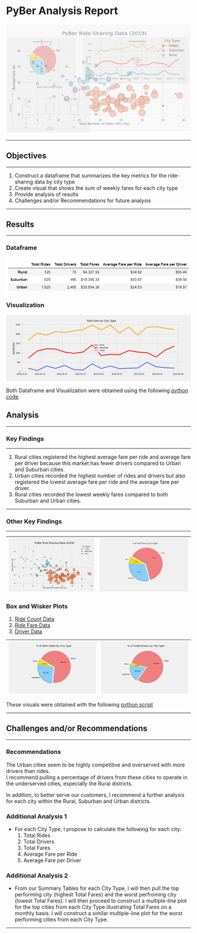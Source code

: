 # PyBer Analysis Report
<img src="https://github.com/GR8505/PyBer_Analysis/blob/master/Images/PyBer.png" alt="drawing" width="800"/>

--------------
## Objectives
--------------
1. Construct a dataframe that summarizes the key metrics for the ride-sharing data by
   city type
2. Create visual that shows the sum of weekly fares for each city type
3. Provide analysis of results
4. Challenges and/or Recommendations for future analysis

-----------
## Results
-----------

### Dataframe
![](Images/Summary_df.png)


### Visualization
![](Images/Fig8.png)

Both Dataframe and Visualization were obtained using the following [python code](https://github.com/GR8505/PyBer_Analysis/blob/master/Pyber_Challenge.ipynb).


## Analysis
-----------------
### Key Findings
-----------------
1. Rural cities registered the highest average fare per ride and average fare per 
   driver because this market has fewer drivers compared to Urban and Suburban cities.
2. Urban cities recorded the highest number of rides and drivers but also registered 
   the lowest average fare per ride and the average fare per driver.
3. Rural cities recorded the lowest weekly fares compared to both Suburban and Urban cities.

----------------------
### Other Key Findings
----------------------

![](https://github.com/GR8505/PyBer_Analysis/blob/master/Images/Fig1.png) | ![](https://github.com/GR8505/PyBer_Analysis/blob/master/Images/Fig5.png)
--------------------------------------------------------------------------|-----------------------------------------------------

### Box and Wisker Plots ###
1. [Ride Count Data](https://github.com/GR8505/PyBer_Analysis/blob/master/Images/Fig2.png)
2. [Ride Fare Data](https://github.com/GR8505/PyBer_Analysis/blob/master/Images/Fig3.png)
3. [Driver Data](https://github.com/GR8505/PyBer_Analysis/blob/master/Images/Fig4.png)

![](https://github.com/GR8505/PyBer_Analysis/blob/master/Images/Fig6.png) | ![](https://github.com/GR8505/PyBer_Analysis/blob/master/Images/Fig7.png)
--------------------------------------------------------------------------|----------------------------------------------------

These visuals were obtained with the following [python script](https://github.com/GR8505/PyBer_Analysis/blob/master/PyBer.ipynb)

-------------------------------------------------------------------

## Challenges and/or Recommendations
------------------------------------

### Recommendations
The Urban cities seem to be highly competitive and overserved with more drivers than rides.  
I recommend pulling a percentage of drivers from these cities to operate in the underserved 
cities, especially the Rural districts.
    
In addition, to better serve our customers, I recommend a further analysis for each city 
within the Rural, Suburban and Urban districts.
    
### Additional Analysis 1

* For each City Type, I propose to calculate the following for each city:
    1) Total Rides
    2) Total Drivers
    3) Total Fares
    4) Average Fare per Ride
    5) Average Fare per Driver
     
### Additional Analysis 2

* From our Summary Tables for each City Type, I will then pull the top performing city (highest Total
  Fares) and the worst perfroming city (lowest Total Fares).  I will then proceed to construct a 
  multiple-line plot for the top cities from each City Type illustrating Total Fares on a monthly basis.
  I will construct a similar multiple-line plot for the worst performing cities from each City Type.

 ------------------------------------------------------------------------------------------------------
